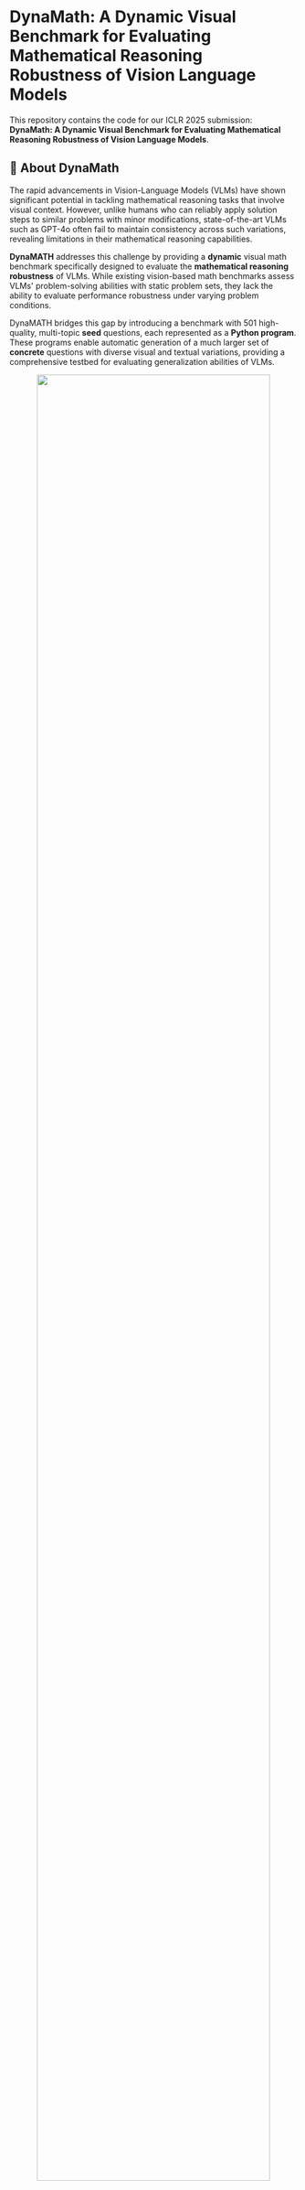 # DynaMath: A Dynamic Visual Benchmark for Evaluating Mathematical Reasoning Robustness of Vision Language Models

This repository contains the code for our ICLR 2025 submission: **DynaMath: A Dynamic Visual Benchmark for Evaluating Mathematical Reasoning Robustness of Vision Language Models**.

## 🌟 About DynaMath

The rapid advancements in Vision-Language Models (VLMs) have shown significant potential in tackling mathematical reasoning tasks that involve visual context. However, unlike humans who can reliably apply solution steps to similar problems with minor modifications, state-of-the-art VLMs such as GPT-4o often fail to maintain consistency across such variations, revealing limitations in their mathematical reasoning capabilities.

**DynaMATH** addresses this challenge by providing a **dynamic** visual math benchmark specifically designed to evaluate the **mathematical reasoning robustness** of VLMs. While existing vision-based math benchmarks assess VLMs' problem-solving abilities with static problem sets, they lack the ability to evaluate performance robustness under varying problem conditions.

DynaMATH bridges this gap by introducing a benchmark with 501 high-quality, multi-topic **seed** questions, each represented as a **Python program**. These programs enable automatic generation of a much larger set of **concrete** questions with diverse visual and textual variations, providing a comprehensive testbed for evaluating generalization abilities of VLMs.

<p align="center">
    <img src="assets/DynaMATH_demo.png" width="90%"> <br>
    Figure: Illustration of the dynamic benchmark generation process in DynaMATH.
</p>

We assessed the performance of 14 state-of-the-art VLMs using 5,010 generated concrete questions (10 variations per seed question). The results reveal that the **worst-case model accuracy**, defined as the percentage of correctly answered seed questions across all variations, is significantly lower than the average-case accuracy. Moreover, the analysis shows that model errors on certain variants are not merely due to random chance, but are consistent failures that indicate underlying robustness issues. The findings highlight the need to study the robustness of VLMs' reasoning capabilities. DynaMATH offers valuable insights for developing more reliable models for mathematical reasoning tasks.

## 📊 Benchmark Design

### Dataset Collection

Our benchmark collection consists of two phases: **Seed Question Collection** and **Program-based Question Generation**.

#### Seed Question Collection
- Seed questions were selectively curated from existing visual math datasets and publicly available resources.
- We collected:
  - **107 questions** from [MathVista](https://mathvista.github.io/), covering topics like analytic geometry and statistics.
  - **27 questions** from [MATH-V](https://mathvision-cuhk.github.io/), focused on arithmetic, puzzles, and solid geometry.
  - **45 questions** based on scientific figures.
  - **48 questions** on graph theory from the [MMMU](https://mmmu-benchmark.github.io/) dataset.
  - **236 questions** on advanced reasoning topics such as functions and geometry from publicly accessible resources.
  - **38 newly developed questions** covering linear algebra, set theory, and algorithmic flow.

- After eliminating overly complex questions unsuitable for programmatic generation, the final dataset comprises **501 seed questions**:
  - **45.3%** sourced from established visual math datasets.
  - **54.7%** newly collected or developed from public resources.


#### Program-based Question Generation
- Each seed question is transformed into a carefully designed Python program, enabling the generation of diverse concrete questions under randomly sampled conditions.
- **470 programs** include a plotting function for dynamic visual contexts, while **31 programs** use fixed images with randomized text elements.
-This programmatic approach enables the creation of **infinitely many** concrete benchmark questions, facilitating the evaluation of VLMs' reasoning robustness.

**Variant Types in DynaMath**:
1. **Numerical Value Variants**: Modifying numerical quantities to test arithmetic proficiency.
2. **Geometric Transformations**: Changing shapes, angles, and dimensions to assess spatial understanding.
3. **Function Type Variants**: Varying function types (e.g., linear, quadratic) to evaluate generalization.
4. **Color Variants**: Altering colors to test robustness against superficial visual changes.
5. **Symbolic Substitutions**: Modifying symbols to test adaptability to different mathematical representations.
6. **Graph Structure Variants**: Changing graph layouts to evaluate comprehension of relationships.
7. **Real-life Context Variants**: Modifying real-world scenarios (e.g., calendars, time-related problems) to test contextual understanding.

### Dataset Statistics
- **Mathematical Topics**: Covers nine topics including Solid Geometry (SG, 3.0%), Puzzle Tests (PT, 3.4%), Arithmetic (AR, 5.2%), Scientific Figures (SF, 9.0%), Graph Theory (GT, 9.6%), Algebra (AL, 10.2%), Plane Geometry (PG, 15.4%), Analytic Geometry (AG, 19.4%), and Statistics (ST, 25.0%). 
- **Difficulty Levels**: Questions range from elementary to undergraduate level, with a focus on high school (55.3%) and undergraduate (32.1%) levels.
- **Question Types**: Includes 35.5% multiple-choice questions and 64.7% free-form questions.

This diverse collection of variants and topics makes DynaMath a comprehensive benchmark for evaluating the flexibility, robustness, and accuracy of VLMs in solving mathematical problems.


## 🔍 Experiment Results

To evaluate the mathematical reasoning robustness of existing VLMs on DynaMath, we generate 10 [variants](./samples%20and%20result/10trials), resulting in a total of 5,010 questions to assess their performance.

### Average-case accuracy

The following table shows the Average-case accuracy of 14 models (three Closed-sourced Large Multimodal Models (LMMs) and 11 Vision Language Models (VLMs)) on DynaMath with 5,010 generated questions.


| Model                         | **ALL** | **PG**  | **SG**  | **AG**  | **AL**  | **PT**  | **GT**  | **ST**  | **SF**  | **AR**  | **EL**  | **HI**  | **UN**  |
|-------------------------------|:-------:|:-------:|:-------:|:-------:|:-------:|:-------:|:-------:|:-------:|:-------:|:-------:|:-------:|:-------:|:-------:|
| **Closed-sourced LLMs** |       |       |       |       |       |       |       |       |       |       |       |       |       |
| **Zero-shot GPT-4o**          |   59.2  |   53.1  |   50.0  |   57.5  |   78.0  |   37.1  |   57.5  |   63.8  |   54.2  |   53.5  |   61.4  |   56.9  |   34.6  |
| **Zero-shot Claude-3.5**      |   61.8  |   47.9  |   48.0  |   51.1  |   81.4  |   36.5  |   66.7  |   71.0  |   56.4  |   51.9  |   60.5  |   58.0  |   30.8  |
| **Zero-shot Gemini Pro 1.5**  |   56.2  |   50.4  |   41.3  |   57.7  |   69.4  |   21.8  |   57.3  |   61.6  |   48.9  |   45.0  |   61.4  |   54.1  |   34.8  |
| **3-shot GPT-4o**         | **61.9**| **56.1**| **55.3**| **54.5**| **82.2**|   35.3  |   62.5  |   64.6  |   57.8  |   57.7  | **65.7**|   57.5  |   33.0  |
| **3-shot Claude-3.5**     |   58.4  |   46.8  |   46.7  |   44.3  |   80.6  | **38.8**|   55.2  | **71.9**| **62.2**|   55.8  |   62.9  |   56.6  |   26.7  |
| **3-shot Gemini Pro 1.5** |   55.8  |   50.9  |   44.0  |   50.6  |   71.2  |   24.7  |   56.2  |   63.6  |   53.1  |   51.9  |   62.4  |   54.8  |   30.5  |
| **Open-sourced VLMs** |       |       |       |       |       |       |       |       |       |       |       |       |       |
| **Qwen2-VL-72B**              | **50.7**| **45.5**| **38.0**| **47.3**| **57.6**| **27.1**| **45.8**| **61.2**| **49.6**| **48.1**| **56.5**| **51.1**| **28.5**|
| **Qwen2-VL-7B**               |   39.4  |   37.1  |   33.3  |   38.2  |   37.8  |   10.0  |   41.5  |   48.1  |   37.8  |   34.2  |   45.7  |   38.8  |   23.0  |
| **InternVL2-76B**             |   49.6  |   42.3  |   40.7  |   42.1  |   63.3  |   15.9  |   49.6  |   62.6  |   46.0  |   43.1  |   53.2  |   49.2  |   25.3  |
| **InternVL2-40B**             |   37.6  |   30.9  |   28.0  |   33.5  |   35.5  |   14.7  |   37.7  |   51.1  |   37.3  |   32.3  |   47.3  |   35.8  |   20.2  |
| **InternVL2-26B**             |   39.8  |   36.8  |   29.3  |   36.9  |   41.0  |    9.4  |   42.5  |   50.5  |   37.6  |   31.5  |   45.7  |   38.0  |   22.2  |
| **InternVL2-8B**              |   30.1  |   26.4  |   21.3  |   28.4  |   34.1  |   10.0  |   31.5  |   35.8  |   29.6  |   29.6  |   39.8  |   27.7  |   17.1  |
| **Llama-3.2-90B**             |   37.4  |   35.6  |   34.0  |   34.8  |   32.9  |   13.5  |   29.2  |   46.8  |   32.4  |   21.5  |   36.0  |   35.7  |   21.0  |
| **Deepseek-VL-7B-chat**       |   20.6  |   17.3  |   15.3  |   26.5  |    8.8  |    1.8  |   32.3  |   23.8  |   19.3  |   12.7  |   24.3  |   18.7  |   16.0  |
| **Llava-v1.6-34B**            |   22.9  |   20.3  |   18.0  |   22.8  |   12.4  |    9.4  |   27.9  |   31.8  |   21.8  |   12.7  |   30.2  |   20.0  |   13.7  |
| **Llava-v1.6-vicuna-13B**     |   15.7  |   11.4  |    5.3  |   21.8  |    8.4  |    4.1  |   26.7  |   17.7  |   13.3  |    5.8  |   18.6  |   12.5  |   13.1  |
| **Llava-v1.5-7B**             |   13.3  |    8.6  |    6.7  |   17.1  |    7.6  |    4.1  |   25.6  |   14.6  |   12.2  |    7.3  |   13.5  |   11.0  |   10.3  |
| **Human** |       |       |       |       |       |       |       |       |       |       |       |       |       |
| **Human performance**         | **72.9**| **75.3**| **40.0**| **79.4**| **80.4**| **70.6**| **64.6**| **73.6**| **73.3**| **57.7**| **73.0**| **73.3**| **71.4**|



- **Closed-Source Models:**
  - Average performance of GPT-4o, Claude-3.5, and Gemini Pro 1.5 hovers around 60%, with Claude-3.5 achieving the highest zero-shot average accuracy at 61.8%.
  - There remains an 11.1% gap between the highest closed-source model (Claude-3.5) and human performance (72.9%), indicating room for improvement in VLMs' reasoning abilities.
  - In the 3-shot CoT setting, there is no consistent improvement:
    - 3-shot CoT GPT-4o improves from 59.2% to 61.9%.
    - However, 3-shot CoT Claude-3.5 and 3-shot CoT Gemini Pro 1.5 see performance declines.

- **Open-Source Models:**
  - Generally underperform compared to closed-source models, but recent advancements have narrowed the gap.
  - Larger open-source models such as Qwen2-VL-72B and InternVL2-76B are showing promise, with scaling trends indicating better performance as parameter sizes increase.
  - For example:
    - Qwen2-VL's accuracy rises from 39.4% (7B parameters) to 50.7% (72B parameters).
    - InternVL2's accuracy increases from 30.1% (8B parameters) to 49.6% (76B parameters).


### Worst-case accuracy

The following table shows the Worst-case accuracy of 14 models (three Closed-sourced Large Multimodal Models (LMMs) and 11 Vision Language Models (VLMs)) on DynaMath with 5,010 generated questions.


| **Model**                    | **ALL** | **PG** | **SG** | **AG** | **AL** | **PT** | **GT** | **ST** | **SF** | **AR** | **EL** | **HI** | **UN** |
|------------------------------|:-------:|:------:|:------:|:------:|:------:|:------:|:------:|:------:|:------:|:------:|:------:|:------:|:------:|
| **Closed-sourced LMMs** |       |       |       |       |       |       |       |       |       |       |       |       |       |
| **Zero-shot GPT-4o**         |  27.9   |  26.0  |  26.7  |  23.7  |  51.0  |  5.9   |  14.6  |  32.0  |  17.8  |  38.5  |  30.2  |  27.4  |  26.7  |
| **Zero-shot Claude-3.5**     |  27.7   |  23.4  |  26.7  |  12.4  | **52.9** |  17.6  |  16.7  |  35.2  | **31.1** |  34.6  |  36.5  |  27.1  |  25.5  |
| **Zero-shot Gemini Pro 1.5** |  23.2   |  26.0  |  20.0  |  18.6  |  31.4  |  5.9   |  18.8  |  24.4  |  24.4  |  26.9  | **39.7**|  22.4  |  18.0  |
| **3-shot GPT-4o**        | **31.7**| **31.2**| **33.3**| **25.8**|  51.0  | **11.8**| **22.9**| **34.4**|  24.4  | **46.2**| **39.7**| **30.3**| **31.1**|
| **3-shot Claude-3.5**    |  25.1   |  20.8  |  26.7  |  10.3  |  49.0  |  17.6  |  12.5  |  32.8  |  28.9  |  30.8  |  38.1  |  23.5  |  23.0  |
| **3-shot Gemini Pro 1.5**|  20.8   |  24.7  |  20.0  |  11.3  |  27.5  |  0.0   |  18.8  |  22.2  |  22.2  |  26.9  |  33.3  |  20.2  |  16.8  |
| **Open-sourced VLMs** |       |       |       |       |       |       |       |       |       |       |       |       |       |
| **Qwen2-VL-72B**             | **18.4**| **20.8**| **13.3**| **8.2** |  21.6  |  0.0   | **10.4**| **28.0**| **17.8**| **26.9**| **33.3**| **18.1**| **13.0**|
| **Qwen2-VL-7B**              |   6.6   |  10.4  |  0.0   |  6.2   |  3.9   |  0.0   |  2.1   |  11.2  |  2.2   |  3.8   |  17.5  |  6.1   |  3.1   |
| **InternVL2-76B**            |  15.4   |  13.0  | **20.0**|  7.2   | **29.4**|  0.0   | **10.4**|  21.6  |  15.6  |  11.5  |  23.8  |  14.8  | **13.0**|
| **InternVL2-40B**            |   6.0   |   9.1  |  13.3  |  3.1   |  3.9   |  0.0   |  2.1   |  8.9   |  8.9   |  3.8   |  15.9  |  5.4   |  3.1   |
| **InternVL2-26B**            |   8.6   |  11.7  |  0.0   |  4.1   |  7.8   |  0.0   |  8.3   |  12.0  |  13.3  |  3.8   |  19.0  |  7.6   |  6.2   |
| **InternVL2-8B**             |   3.4   |   6.5  |  0.0   |  1.0   |  5.9   |  0.0   |  2.1   |  4.0   |  2.2   |  3.0   |  9.5   |  3.2   |  1.2   |
| **Llama-3.2-90B**            |   4.6   |   1.3  |  0.0   |  2.1   |  13.3  |  0.0   |  5.9   |  2.2   |  0.0   |  0.0   |  7.9   |  4.3   |  1.9   |
| **Deepseek-VL-7B-chat**      |   2.0   |   3.0  |  0.0   |  1.6   |  0.0   |  0.0   |  0.0   |  3.8   |  0.0   |  0.0   |  6.3   |  1.1   |  0.6   |
| **Llava-v1.6-34B**           |   1.8   |   3.9  |  0.0   |  0.0   |  2.0   |  0.0   |  4.2   |  0.0   |  0.0   |  0.0   |  7.9   |  1.2   |  0.6   |
| **Llava-v1.6-vicuna-13B**    |   0.2   |   0.0  |  0.0   |  0.0   |  0.0   |  0.0   |  0.0   |  0.0   |  0.0   |  0.0   |  1.6   |  0.0   |  0.0   |
| **Llava-v1.5-7B**            |   0.2   |   0.0  |  0.0   |  0.0   |  0.0   |  0.0   |  0.0  |  0.0   |  0.0   |  0.0   |  2.1   |  0.0   |  0.6   |


- **Performance Decline in Variant Handling:**
  - All models experience significant declines in worst-case accuracy across 10 problem variants.
  - GPT-4o has the highest zero-shot worst-case score at only 27.7%, increasing marginally to 31.7% in the 3-shot CoT setting.
  - Open-source models struggle even more with worst-case scenarios:
    - Qwen2-VL-72B, the best-performing open-source model, achieves only 18.4%.
    - Smaller models like Llava-v1.6-vicuna-13B achieve a score as low as 0.2%.

- **Insights and Challenges:**
  - These results highlight the limited robustness of current VLMs in handling problem variations.
  - The findings underscore the need for the research community to focus on improving model consistency and robustness under varying contexts and visual changes.



## 📖 Dataset Usage

### Generating a Version of DynaMath

Follow these steps to generate a version of the DynaMath dataset:

#### Step 1: Build the Docker Image

First, use the provided `Dockerfile` to create a Docker image for the environment:

```bash
docker build -t dynamath .
```

#### Step 2: Run the Docker Container

Next, run the container interactively based on the created image, ensuring you mount the appropriate directories:

```bash
docker run -it -v /home/user/DynaMATH:/app dynamath bash
```

#### Step 3: Generate Variant Questions

Once inside the container, navigate to the `dataset_generator` directory and generate the question variants by running:

```bash
cd dataset_generator
xvfb-run -s "-screen 0 640x480x24" python generate_json.py 1 501
```

This will generate a batch of questions starting from index 1 to 501.

> **Note:** The `generate_json.py` script takes four arguments:
> 1. Starting index
> 2. Number of questions to generate from the starting index
> 3. Default random seed
> 4. Default NumPy seed

